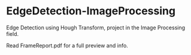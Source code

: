 # EdgeDetection-ImageProcessing
Edge Detection using Hough Transform, project in the Image Processing field.

Read FrameReport.pdf for a full preview and info.
